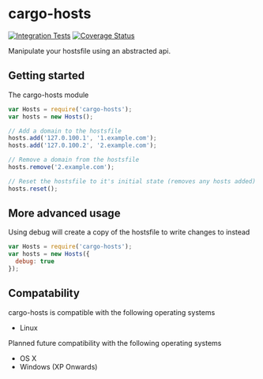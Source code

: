 # cargo-hosts

[![Integration Tests](https://travis-ci.org/cargojs/cargo-hosts.svg)](https://travis-ci.org/cargojs/cargo-hosts)
[![Coverage Status](https://coveralls.io/repos/cargojs/cargo-hosts/badge.svg?branch=master&service=github)](https://coveralls.io/github/cargojs/cargo-hosts)

Manipulate your hostsfile using an abstracted api.

## Getting started

The cargo-hosts module

```javascript
var Hosts = require('cargo-hosts');
var hosts = new Hosts();

// Add a domain to the hostsfile
hosts.add('127.0.100.1', '1.example.com');
hosts.add('127.0.100.2', '2.example.com');

// Remove a domain from the hostsfile
hosts.remove('2.example.com');

// Reset the hostsfile to it's initial state (removes any hosts added)
hosts.reset();
```

## More advanced usage

Using debug will create a copy of the hostsfile to write changes to instead

```javascript
var Hosts = require('cargo-hosts');
var hosts = new Hosts({
  debug: true
});
```

## Compatability

cargo-hosts is compatible with the following operating systems

- Linux

Planned future compatibility with the following operating systems

- OS X
- Windows (XP Onwards)
